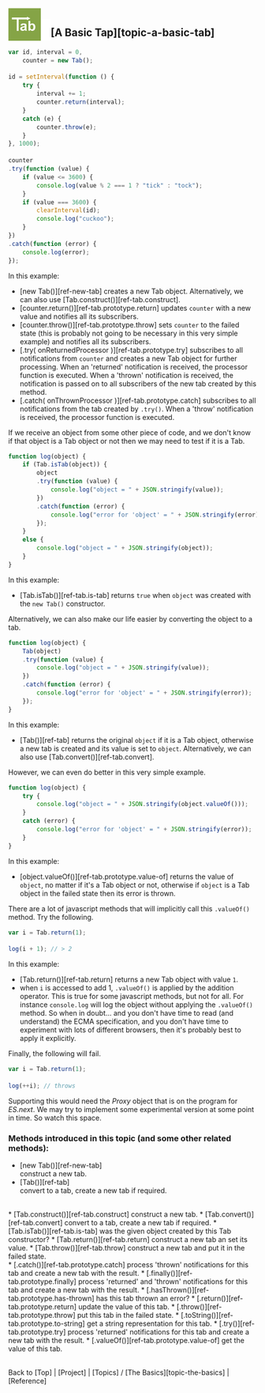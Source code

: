 <a name="top" ></a>

<img src="../img/tab-logo128.png" alt="Tab logo" align="left" style="float:left; margin-top:-22px;" height="66" /><img src="../img/1x1.png" align="left" style="float:left;" height="44" width="20" />
## [A Basic Tap][topic-a-basic-tab]

~~~~javascript
var id, interval = 0,
    counter = new Tab();

id = setInterval(function () {
    try {
        interval += 1;
        counter.return(interval);
    }
    catch (e) {
        counter.throw(e);
    }  
}, 1000);

counter
.try(function (value) {
    if (value <= 3600) {
        console.log(value % 2 === 1 ? "tick" : "tock"); 
    }
    if (value === 3600) {
        clearInterval(id);
        console.log("cuckoo");
    }
})
.catch(function (error) {
    console.log(error);
});
~~~~

In this example:

* [new Tab()][ref-new-tab] creates a new Tab object.    Alternatively, we can also use [Tab.construct()][ref-tab.construct].
* [counter.return()][ref-tab.prototype.return] updates `counter` with a new value and notifies all its subscribers. 
* [counter.throw()][ref-tab.prototype.throw] sets `counter` to the failed state (this is probably not going to be necessary in this very simple example) and notifies all its subscribers.
* [.try( onReturnedProcessor )][ref-tab.prototype.try] subscribes to all notifications from `counter` and creates a new Tab object for further processing.  When an 'returned' notification is received, the processor function is executed.  When a 'thrown' notification is received, the notification is passed on to all subscribers of the new tab created by this method.   
* [.catch( onThrownProcessor )][ref-tab.prototype.catch] subscribes to all notifications from the tab created by `.try()`.  When a 'throw' notification is received, the processor function is executed.

If we receive an object from some other piece of code, and we don't know if that object is a Tab object or not then we may need to test if it is a Tab.

~~~~javascript
function log(object) {
    if (Tab.isTab(object)) {
        object
        .try(function (value) {
            console.log("object = " + JSON.stringify(value));
        })
        .catch(function (error) {
            console.log("error for 'object' = " + JSON.stringify(error));
        });
    }
    else {
        console.log("object = " + JSON.stringify(object));
    }
}
~~~~

In this example:

* [Tab.isTab()][ref-tab.is-tab] returns `true` when `object` was created with the `new Tab()` constructor.

Alternatively, we can also make our life easier by converting the object to a tab.

~~~~javascript
function log(object) {
    Tab(object)
    .try(function (value) {
        console.log("object = " + JSON.stringify(value));
    })
    .catch(function (error) {
        console.log("error for 'object' = " + JSON.stringify(error));
    });
}
~~~~

In this example:

* [Tab()][ref-tab] returns the original `object` if it is a Tab object, otherwise a new tab is created and its value is set to `object`.  Alternatively, we can also use [Tab.convert()][ref-tab.convert].

However, we can even do better in this very simple example.

~~~~javascript
function log(object) {
    try {
        console.log("object = " + JSON.stringify(object.valueOf()));
    }
    catch (error) {
        console.log("error for 'object' = " + JSON.stringify(error));
    }
}
~~~~

In this example:

* [object.valueOf()][ref-tab.prototype.value-of] returns the value of `object`, no matter if it's a Tab object or not, otherwise if `object` is a Tab object in the failed state then its error is thrown.

There are a lot of javascript methods that will implicitly call this `.valueOf()` method.  Try the following.

~~~~javascript
var i = Tab.return(1);

log(i + 1); // > 2
~~~~

In this example:

* [Tab.return()][ref-tab.return] returns a new Tab object with value `1`.
* when `i` is accessed to add 1, `.valueOf()` is applied by the addition operator.  This is true for some javascript methods, but not for all.  For instance `console.log` will log the object without applying the `.valueOf()` method.  So when in doubt... and you don't have time to read (and understand) the ECMA specification, and you don't have time to experiment with lots of different browsers, then it's probably best to apply it explicitly.

Finally, the following will fail.

~~~~javascript
var i = Tab.return(1);

log(++i); // throws
~~~~

Supporting this would need the *Proxy* object that is on the program for *ES.next*.  We may try to implement some experimental version at some point in time.  So watch this space.



### Methods introduced in this topic (and some other related methods):

* [new Tab()][ref-new-tab]  
  construct a new tab.
* [Tab()][ref-tab]  
  convert to a tab, create a new tab if required.
<br />
* [Tab.construct()][ref-tab.construct]  
  construct a new tab.
* [Tab.convert()][ref-tab.convert]  
  convert to a tab, create a new tab if required.
* [Tab.isTab()][ref-tab.is-tab]  
  was the given object created by this Tab constructor?
* [Tab.return()][ref-tab.return]  
  construct a new tab an set its value.
* [Tab.throw()][ref-tab.throw]  
  construct a new tab and put it in the failed state.
<br />
* [.catch()][ref-tab.prototype.catch]  
  process 'thrown' notifications for this tab and create a new tab with the result.
* [.finally()][ref-tab.prototype.finally]  
  process 'returned' and 'thrown' notifications for this tab and create a new tab with the result.
* [.hasThrown()][ref-tab.prototype.has-thrown]  
  has this tab thrown an error?
* [.return()][ref-tab.prototype.return]  
  update the value of this tab.
* [.throw()][ref-tab.prototype.throw]  
  put this tab in the failed state. 
* [.toString()][ref-tab.prototype.to-string]  
  get a string representation for this tab.
* [.try()][ref-tab.prototype.try]  
  process 'returned' notifications for this tab and create a new tab with the result.
* [.valueOf()][ref-tab.prototype.value-of]  
  get the value of this tab.



<br /> Back to [Top] | [Project] | [Topics] / [The Basics][topic-the-basics] | [Reference] <br />
